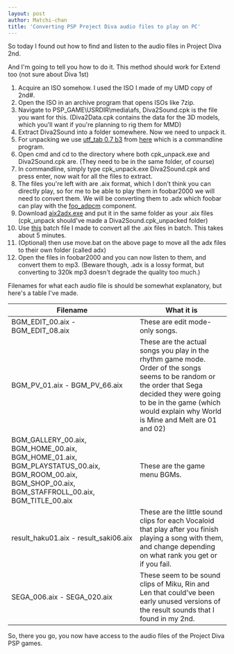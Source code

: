 ```yaml
---
layout: post
author: Matchi-chan
title: 'Converting PSP Project Diva audio files to play on PC'
---
```


So today I found out how to find and listen to the audio files in Project Diva 2nd.

<!--break-->

And I'm going to tell you how to do it. This method should work for Extend too (not sure about Diva 1st)

1. Acquire an ISO somehow. I used the ISO I made of my UMD copy of 2nd#.
2. Open the ISO in an archive program that opens ISOs like 7zip.
3. Navigate to PSP_GAME\USRDIR\media\afs\, Diva2Sound.cpk is the file you want for this. (Diva2Data.cpk contains the data for the 3D models, which you'll want if you're planning to rig them for MMD)
4. Extract Diva2Sound into a folder somewhere. Now we need to unpack it.
5. For unpacking we use [utf_tab 0.7 b3](http://hcs64.com/files/utf_tab07b3.zip) from [here](http://hcs64.com/vgm_ripping.html) which is a commandline program.
6. Open cmd and cd to the directory where both cpk_unpack.exe and Diva2Sound.cpk are. (They need to be in the same folder, of course)
7. In commandline, simply type cpk_unpack.exe Diva2Sound.cpk and press enter, now wait for all the files to extract.
8. The files you're left with are .aix format, which I don't think you can directly play, so for me to be able to play them in foobar2000 we will need to convert them. We will be converting them to .adx which foobar can play with the [foo_adpcm](http://www.foobar2000.org/components/view/foo_adpcm) component.
9. Download [aix2adx.exe](http://wikiwiki.jp/koyayasen/?aix2adx.exe%20%A5%C0%A5%A6%A5%F3%A5%ED%A1%BC%A5%C9) and put it in the same folder as your .aix files (cpk_unpack should've made a Diva2Sound.cpk_unpacked folder) 
10. Use [this](https://gist.github.com/Matchi-chan/5319228) batch file I made to convert all the .aix files in batch. This takes about 5 minutes.
11. (Optional) then use move.bat on the above page to move all the adx files to their own folder (called adx)
12. Open the files in foobar2000 and you can now listen to them, and convert them to mp3. (Beware though, .adx is a lossy format, but converting to 320k mp3 doesn't degrade the quality too much.)

Filenames for what each audio file is should be somewhat explanatory, but here's a table I've made.

<table>
<thead>
<tr>
<th>Filename</th>
<th>What it is</th>
</tr>
</thead>
<tbody>
<tr>
<td>BGM_EDIT_00.aix - BGM_EDIT_08.aix</td>
<td>These are edit mode-only songs.</td>
</tr>
<tr>
<td>BGM_PV_01.aix - BGM_PV_66.aix</td>
<td>These are the actual songs you play in the rhythm game mode. Order of the songs seems to be random or the order that Sega decided they were going to be in the game (which would explain why World is Mine and Melt are 01 and 02)</td>
</tr>
<tr>
<td>BGM_GALLERY_00.aix, BGM_HOME_00.aix, BGM_HOME_01.aix, BGM_PLAYSTATUS_00.aix, BGM_ROOM_00.aix, BGM_SHOP_00.aix, BGM_STAFFROLL_00.aix, BGM_TITLE_00.aix</td>
<td>These are the game menu BGMs.</td>
</tr>
<tr>
<td>result_haku01.aix - result_saki06.aix</td>
<td>These are the little sound clips for each Vocaloid that play after you finish playing a song with them, and change depending on what rank you get or if you fail.</td>
</tr>
<tr>
<td>SEGA_006.aix - SEGA_020.aix</td>
<td>These seem to be sound clips of Miku, Rin and Len that could've been early unused versions of the result sounds that I found in my 2nd.</td>
</tr>
</table>

So, there you go, you now have access to the audio files of the Project Diva PSP games.